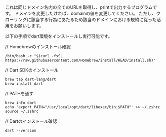 これは同じドメイン名内の全てのURLを取得し、printで出力するプログラムです。
ドメインを変更したければ、domainの値を変更してください。
ただし、クローリングに該当する行為にあたるため該当のドメインにおける規約に従った活用をお願いします。

以下の手順でdart環境をインストールし実行可能です。

// Homebrewのインストール確認
```
/bin/bash -c "$(curl -fsSL https://raw.githubusercontent.com/Homebrew/install/HEAD/install.sh)"
```

// Dart SDKのインストール
```
brew tap dart-lang/dart
brew install dart
```

// PATHを通す
```
brew info dart
echo 'export PATH="/usr/local/opt/dart/libexec/bin:$PATH"' >> ~/.zshrc
source ~/.zshrc
```

// Dartのインストール確認
```
dart --version
```